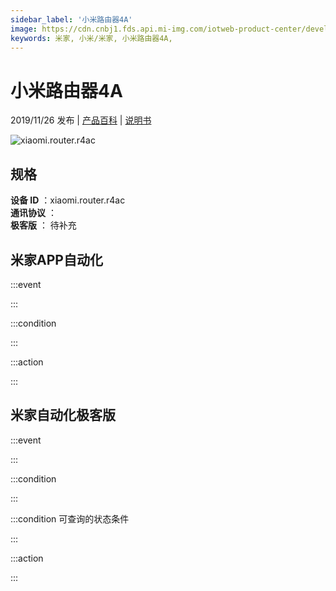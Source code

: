 ```yaml
---
sidebar_label: '小米路由器4A'
image: https://cdn.cnbj1.fds.api.mi-img.com/iotweb-product-center/developer_1571229967830pATOVgTS.png?GalaxyAccessKeyId=AKVGLQWBOVIRQ3XLEW&Expires=9223372036854775807&Signature=M1P5goaxqYwlhYeLsRscluUeg54=
keywords: 米家, 小米/米家, 小米路由器4A, 
---
```

# 小米路由器4A

2019/11/26 发布 | [产品百科](https://home.mi.com/webapp/content/baike/product/index.html?model=xiaomi.router.r4ac/) | [说明书](https://home.mi.com/views/introduction.html?model=xiaomi.router.r4ac&region=cn)

![xiaomi.router.r4ac](https://cdn.cnbj1.fds.api.mi-img.com/iotweb-product-center/developer_1571229967830pATOVgTS.png?GalaxyAccessKeyId=AKVGLQWBOVIRQ3XLEW&Expires=9223372036854775807&Signature=M1P5goaxqYwlhYeLsRscluUeg54=)

## 规格  
> 
**设备 ID** ：xiaomi.router.r4ac  
**通讯协议** ：  
**极客版**  ： 待补充 


## 米家APP自动化  

:::event  

:::

:::condition  

:::

:::action   

:::

## 米家自动化极客版  

:::event  

:::

:::condition  

:::

:::condition 可查询的状态条件  

:::

:::action  

:::

        

